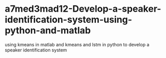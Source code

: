 # a7med3mad12-Develop-a-speaker-identification-system-using-python-and-matlab
using kmeans in matlab and kmeans and lstm in python to develop a speaker identification system
